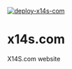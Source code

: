 [![deploy-x14s-com](https://github.com/xsa/x14s.com/actions/workflows/main.yml/badge.svg)](https://github.com/xsa/x14s.com/actions/workflows/main.yml)

# x14s.com

X14S.com website
